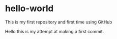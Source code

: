 # hello-world
This is my first repository and first time using GitHub

Hello this is my attempt at making a first commit. 
